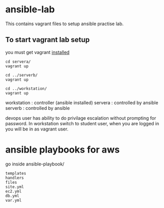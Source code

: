 # ansible-lab
This contains vagrant files to setup ansible practise lab.

## To start vagrant lab setup

you must get vagrant [installed](https://www.vagrantup.com/docs/installation/)
```
cd servera/
vagrant up

cd ../serverb/
vagrant up

cd ../workstation/
vagrant up

```

workstation : controller (ansible installed)
servera : controlled by ansible
serverb : controlled by ansible

devops user has ability to do privilage escalation without prompting for password.
In workstation switch to student user, when you are logged in you will be in as vagrant user.

# ansible playbooks for aws

go inside ansible-playbook/

```
templates
handlers
files
site.yml
ec2.yml
db.yml
var.yml

```


